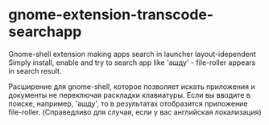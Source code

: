 # gnome-extension-transcode-searchapp
Gnome-shell extension making apps search in launcher layout-idependent
Simply install, enable and try to search app like 'ашду' - file-roller appears in search result.

Расширение для gnome-shell, которое позволяет искать приложения и документы не переключая раскладки клавиатуры. Если вы вводите в поиске, например, 'ашду', то в результатах отобразится приложение file-roller. (Справедливо для случая, если у вас английская локализация)
